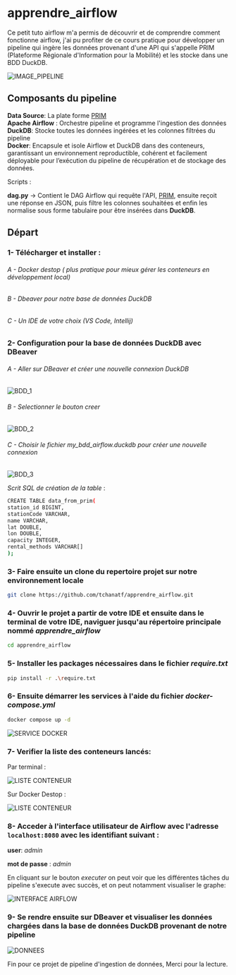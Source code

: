 # apprendre_airflow
Ce petit tuto airflow m'a permis de découvrir et de comprendre comment fonctionne airflow, j'ai pu profiter de ce cours pratique pour développer un pipeline qui ingère les données provenant d'une API qui s'appelle PRIM (Plateforme Régionale d'Information pour la Mobilité) et les stocke dans une BDD DuckDB.

![IMAGE_PIPELINE](images/image_pipeline.png)

## Composants du pipeline

__Data Source__: La plate forme [PRIM](https://prim.iledefrance-mobilites.fr/)  
__Apache Airflow__ : Orchestre pipeline et programme l'ingestion des données  
__DuckDB__: Stocke toutes les données ingérées et les colonnes filtrées du pipeline  
__Docker__:  Encapsule et isole Airflow et DuckDB dans des conteneurs, garantissant un environnement reproductible, cohérent et facilement déployable pour l’exécution du pipeline de récupération et de stockage des données.

Scripts :

**dag.py** -> Contient le DAG Airflow qui requête l'API, [PRIM](https://prim.iledefrance-mobilites.fr/), ensuite reçoit une réponse en JSON, puis filtre les colonnes souhaitées et enfin les normalise sous forme tabulaire pour être insérées dans __DuckDB__.

## Départ

### 1- Télécharger et installer :  

###### A - Docker destop ( plus pratique pour mieux gérer les conteneurs en développement local)  

###### B - Dbeaver pour notre base de données DuckDB  

###### C - Un IDE de votre choix (VS Code, Intellij)

### 2- Configuration pour la base de données DuckDB avec DBeaver  

###### A - Aller sur DBeaver et créer une nouvelle connexion DuckDB  

![BDD_1](images/creation_bdd_1.png)

###### B - Selectionner le bouton creer  

![BDD_2](images/creation_bdd_2.png)  


###### C - Choisir le fichier *my_bdd_airflow.duckdb*  pour créer une nouvelle connexion  

![BDD_3](images/creation_bdd_3.png) 


*Scrit SQL de création de la table* :  

```bash
CREATE TABLE data_from_prim(  
station_id BIGINT,  
stationCode VARCHAR,  
name VARCHAR,  
lat DOUBLE,  
lon DOUBLE,  
capacity INTEGER,  
rental_methods VARCHAR[]  
);  
```




### 3- Faire ensuite un clone du repertoire projet sur notre environnement locale 

```bash
git clone https://github.com/tchanatf/apprendre_airflow.git
```

### 4- Ouvrir le projet a partir de votre IDE et ensuite dans le terminal de votre IDE, naviguer jusqu'au répertoire principale nommé *apprendre_airflow*  

```bash
cd apprendre_airflow
```  

### 5- Installer les packages nécessaires dans le fichier *require.txt*  

```bash 
pip install -r .\require.txt
```

### 6- Ensuite démarrer les services à l'aide du fichier *docker-compose.yml*  

```bash
docker compose up -d
```  

![SERVICE DOCKER](images/launch_image_docker.png)  

### 7- Verifier la liste des conteneurs lancés:

Par terminal :  

![LISTE CONTENEUR](images/image_list_docker_process.png)  

Sur Docker Destop :  

![LISTE CONTENEUR](images/containers_dockers.png)

### 8- Acceder à l'interface utilisateur de Airflow avec l'adresse `localhost:8080` avec les identifiant suivant :

__user__: *admin*  

__mot de passe__ : *admin*  


En cliquant sur le bouton *executer* on peut voir que les différentes tâches du pipeline s'execute avec succès, et on peut notamment visualiser le graphe:  

![INTERFACE AIRFLOW](images/image_dag_airflow.png)  

### 9- Se rendre ensuite sur DBeaver et visualiser les données chargées dans la base de données DuckDB provenant de notre pipeline

![DONNEES](images/image_donnees_bdd.png)

Fin pour ce projet de pipeline d'ingestion de données, Merci pour la lecture. 



